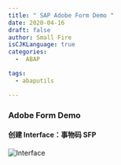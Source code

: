 ```yaml
---
title: " SAP Adobe Form Demo "
date: 2020-04-16
draft: false
author: Small Fire
isCJKLanguage: true
categories: 
  -  ABAP

tags: 
  - abaputils

---
```


### Adobe Form Demo

#### 创建 Interface：事物码 SFP

![Interface](/images/ABAP/ABAP_SFP11.png)